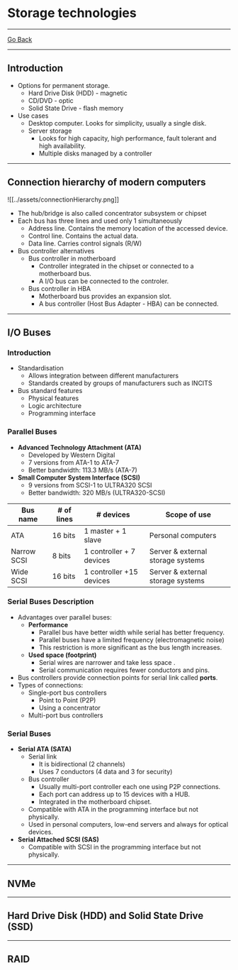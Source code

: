 # Storage technologies
---
[Go Back](UNIOVI/3S2_IntSys/README.md)

---
## Introduction
- Options for permanent storage.
	- Hard Drive Disk (HDD) - magnetic
	- CD/DVD - optic
	- Solid State Drive - flash memory
- Use cases
	- Desktop computer. Looks for simplicity, usually a single disk.
	- Server storage
		- Looks for high capacity, high performance, fault tolerant and high availability.
		- Multiple disks managed by a controller
---
## Connection hierarchy of modern computers
![[../assets/connectionHierarchy.png]]
- The hub/bridge is also called concentrator subsystem or chipset
- Each bus has three lines and used only 1 simultaneously
	- Address line. Contains the memory location of the accessed device.
	- Control line. Contains the actual data.
	- Data line. Carries control signals (R/W)
- Bus controller alternatives
	- Bus controller in motherboard
		- Controller integrated in the chipset or connected to a motherboard bus.
		- A I/O bus can be connected to the controler.
	- Bus controller in HBA
		- Motherboard bus provides an expansion slot.
		- A bus controller (Host Bus Adapter - HBA) can be connected.
---
## I/O Buses
### Introduction
- Standardisation
	- Allows integration between different manufacturers
	- Standards created by groups of manufacturers such as INCITS
- Bus standard features
	- Physical features
	- Logic architecture
	- Programming interface
### Parallel Buses
- **Advanced Technology Attachment (ATA)**
	- Developed by Western Digital
	- 7 versions from ATA-1 to ATA-7
	- Better bandwidth: 113.3 MB/s (ATA-7)
- **Small Computer System Interface (SCSI)**
	- 9 versions from SCSI-1 to ULTRA320 SCSI
	- Better bandwidth: 320 MB/s (ULTRA320-SCSI)

| Bus name    | # of lines | # devices                | Scope of use                      |
| ----------- | ---------- | ------------------------ | --------------------------------- |
| ATA         | 16 bits    | 1 master + 1 slave       | Personal computers                |
| Narrow SCSI | 8 bits     | 1 controller + 7 devices | Server & external storage systems |
| Wide SCSI   | 16 bits    | 1 controller +15 devices | Server & external storage systems |
### Serial Buses Description
- Advantages over parallel buses:
	- **Performance**
		- Parallel bus have better width while serial has better frequency.
		- Parallel buses have a limited frequency (electromagnetic noise)
		- This restriction is more significant as the bus length increases.
	- **Used space (footprint)**
		- Serial wires are narrower and take less space .
		- Serial communication requires fewer conductors and pins.
- Bus controllers provide connection points for serial link called **ports**.
- Types of connections:
	- Single-port bus controllers
		- Point to Point (P2P)
		- Using a concentrator
	- Multi-port bus controllers

### Serial Buses
- **Serial ATA (SATA)**
	- Serial link
		- It is bidirectional (2 channels)
		- Uses 7 conductors (4 data and 3 for security)
	- Bus controller
		- Usually multi-port controller each one using P2P connections.
		- Each port can address up to 15 devices with a HUB.
		- Integrated in the motherboard chipset.
	- Compatible with ATA in the programming interface but not physically.
	- Used in personal computers, low-end servers and always for optical devices.
- **Serial Attached SCSI (SAS)**
	- Compatible with SCSI in the programming interface but not physically.

---
## NVMe

---
## Hard Drive Disk (HDD) and Solid State Drive (SSD)

---
## RAID